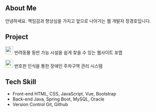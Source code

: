About Me
--------
안녕하세요. 책임감과 향상심을 가지고 앞으로 나아가는 웹 개발자 정경호입니다.

Project
--------
<img src="https://github.com/KyeonghoJeong/KyeonghoJeong/assets/128965451/3d928b25-5b46-4ffd-8eb7-7f1fc66d32e6" width="25"/> 반려동물 동반 가능 시설을 쉽게 찾을 수 있는 웹사이트 포맵<p>
<img src="https://github.com/KyeonghoJeong/KyeonghoJeong/assets/128965451/9bff22e4-2920-4040-b544-7247c4e7f49b" width="25"/> 번호판 인식을 통한 장애인 주차구역 관리 시스템

Tech Skill
--------
- Front-end
HTML, CSS, JavaScript, Vue, Bootstrap
- Back-end
Java, Spring Boot, MySQL, Oracle
- Version Control
Git, Github
